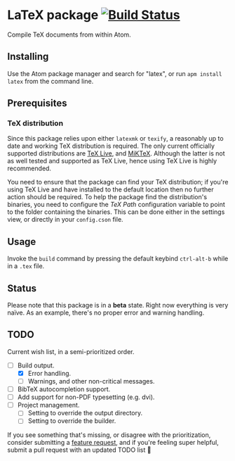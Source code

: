 # LaTeX package [![Build Status](https://travis-ci.org/thomasjo/atom-latex.svg?branch=master)](https://travis-ci.org/thomasjo/atom-latex)
Compile TeX documents from within Atom.

## Installing
Use the Atom package manager and search for "latex", or run `apm install latex`
from the command line.

## Prerequisites
### TeX distribution
Since this package relies upon either `latexmk` or `texify`, a reasonably up to
date and working TeX distribution is required. The only current officially
supported distributions are [TeX Live](https://www.tug.org/texlive/), and
[MiKTeX](http://miktex.org/). Although the latter is not as well tested and
supported as TeX Live, hence using TeX Live is highly recommended.

You need to ensure that the package can find your TeX distribution; if you're
using TeX Live and have installed to the default location then no further
action should be required. To help the package find the distribution's
binaries, you need to configure the *TeX Path* configuration variable to point
to the folder containing the binaries. This can be done either in the settings
view, or directly in your `config.cson` file.

## Usage
Invoke the `build` command by pressing the default keybind `ctrl-alt-b` while in
a `.tex` file.

## Status
Please note that this package is in a **beta** state. Right now everything is
very naïve. As an example, there's no proper error and warning handling.

## TODO
Current wish list, in a semi-prioritized order.

- [ ] Build output.
  - [x] Error handling.
  - [ ] Warnings, and other non-critical messages.
- [ ] BibTeX autocompletion support.
- [ ] Add support for non-PDF typesetting (e.g. dvi).
- [ ] Project management.
  - [ ] Setting to override the output directory.
  - [ ] Setting to override the builder.

If you see something that's missing, or disagree with the prioritization,
consider submitting a [feature request](https://github.com/thomasjo/atom-latex/issues?labels=feature&state=open),
and if you're feeling super helpful, submit a pull request with an updated
TODO list :sparkling_heart:
